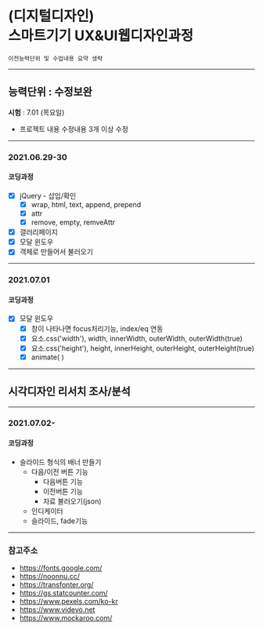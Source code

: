 # (디지털디자인)  <br />스마트기기 UX&UI웹디자인과정

`이전능력단위 및 수업내용 요약 생략`

---

## 능력단위 : 수정보완

**시험** :  7.01 (목요일) 

- 프로젝트 내용 수정내용 3개 이상 수정

  


---

### 2021.06.29-30

#### 코딩과정

- [x] jQuery - 삽입/확인
  - [x] wrap, html, text, append, prepend
  - [x] attr
  - [x] remove, empty, remveAttr
- [x] 갤러리페이지 
- [x] 모달 윈도우
- [x] 객체로 만들어서 불러오기

---

### 2021.07.01

#### 코딩과정

- [x] 모달 윈도우
  - [x] 창이 나타나면 focus처리기능, index/eq 연동
  - [x] 요소.css('width'), width, innerWidth, outerWidth, outerWidth(true)
  - [x] 요소.css('height'), height, innerHeight, outerHeight, outerHeight(true)
  - [x] animate( )

---

## 시각디자인 리서치 조사/분석

---

### 2021.07.02-

#### 코딩과정

- 슬라이드 형식의 배너 만들기 
  - 다음/이전 버튼 기능
    - 다음버튼 기능
    - 이전버튼 기능
    - 자료 불러오기(json)
  - 인디케이터
  - 슬라이드, fade기능

---

### 참고주소

- https://fonts.google.com/
- https://noonnu.cc/
- https://transfonter.org/
- https://gs.statcounter.com/
- https://www.pexels.com/ko-kr
- https://www.videvo.net
- https://www.mockaroo.com/

